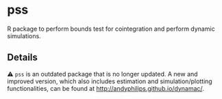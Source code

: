 # pss
R package to perform bounds test for cointegration and perform dynamic simulations.

## Details
:warning: `pss` is an outdated package that is no longer updated. A new and improved version, which also includes estimation and simulation/plotting functionalities, can be found at http://andyphilips.github.io/dynamac/.

